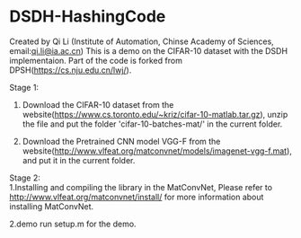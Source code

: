 # DSDH-HashingCode
Created by Qi Li (Institute of Automation, Chinse Academy of Sciences, email:qi.li@ia.ac.cn) 
This is a demo on the CIFAR-10 dataset with the DSDH implementaion. Part of the code is forked from DPSH(https://cs.nju.edu.cn/lwj/).

Stage 1:
1. Download the CIFAR-10 dataset from the 
   website(https://www.cs.toronto.edu/~kriz/cifar-10-matlab.tar.gz), unzip the file 
   and put the folder 'cifar-10-batches-mat/' in the current folder.
   
2. Download the Pretrained CNN model VGG-F 
   from the website(http://www.vlfeat.org/matconvnet/models/imagenet-vgg-f.mat), 
   and put it in the current folder.
   
Stage 2:                                                                             
1.Installing and compiling the library in the MatConvNet, Please refer to http://www.vlfeat.org/matconvnet/install/ for more 
  information about installing MatConvNet.
  
2.demo run setup.m for the demo.
